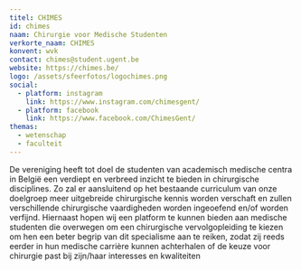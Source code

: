 ```yaml
---
titel: CHIMES
id: chimes
naam: Chirurgie voor Medische Studenten
verkorte_naam: CHIMES
konvent: wvk
contact: chimes@student.ugent.be
website: https://chimes.be/
logo: /assets/sfeerfotos/logochimes.png
social:
  - platform: instagram
    link: https://www.instagram.com/chimesgent/
  - platform: facebook
    link: https://www.facebook.com/ChimesGent/
themas:
  - wetenschap
  - faculteit
---
```


De vereniging heeft tot doel de studenten van academisch medische centra in België een verdiept en verbreed inzicht te bieden in chirurgische disciplines. Zo zal er aansluitend op het bestaande curriculum van onze doelgroep meer uitgebreide chirurgische kennis worden verschaft en zullen verschillende chirurgische vaardigheden worden ingeoefend en/of worden verfijnd. Hiernaast hopen wij een platform te kunnen bieden aan medische studenten die overwegen om een chirurgische vervolgopleiding te kiezen om hen een beter begrip van dit specialisme aan te reiken, zodat zij reeds eerder in hun medische carrière kunnen achterhalen of de keuze voor chirurgie past bij zijn/haar interesses en kwaliteiten
